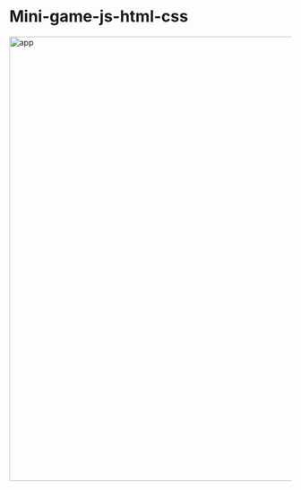 # Mini-game-js-html-css   
 
<img width="794" alt="app" src="https://user-images.githubusercontent.com/103481753/193528947-d6e51b18-2568-41cf-87a4-59b1398d610d.png">
